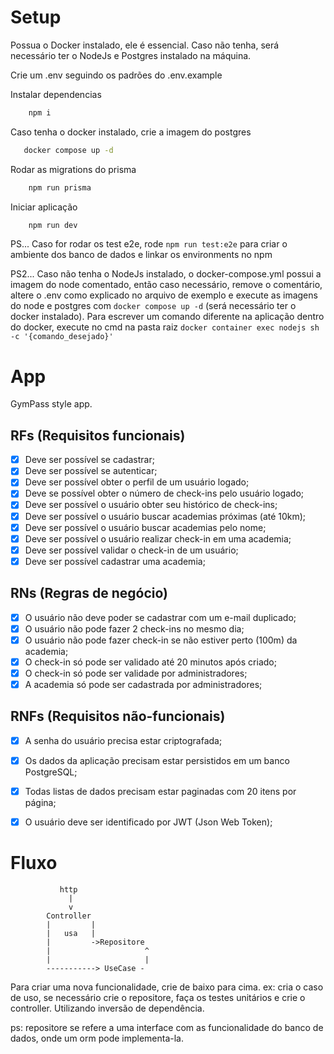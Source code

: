 # Setup

Possua o Docker instalado, ele é essencial. Caso não tenha, será necessário ter o NodeJs e Postgres instalado na máquina. 

Crie um .env seguindo os padrões do .env.example

Instalar dependencias
``` sh
    npm i
```
Caso tenha o docker instalado, crie a imagem do postgres
``` sh
   docker compose up -d 
```

Rodar as migrations do prisma
``` sh
    npm run prisma
```

Iniciar aplicação
``` sh
    npm run dev
```

PS... Caso for rodar os test e2e, rode ```npm run test:e2e``` para criar o ambiente dos banco de dados e linkar os environments no npm

PS2... Caso não tenha o NodeJs instalado, o docker-compose.yml possui a imagem do node comentado, então caso necessário, remove o comentário, altere o .env como explicado no arquivo de exemplo e execute as imagens do node e postgres com ```docker compose up -d``` (será necessário ter o docker instalado). Para escrever um comando diferente na aplicação dentro do docker, execute no cmd na pasta raiz 
    ```docker container exec nodejs sh -c '{comando_desejado}'```

# App

GymPass style app.

## RFs (Requisitos funcionais)

- [x] Deve ser possível se cadastrar;
- [x] Deve ser possível se autenticar;
- [x] Deve ser possível obter o perfil de um usuário logado;
- [x] Deve se possível obter o número de check-ins pelo usuário logado;
- [x] Deve ser possível o usuário obter seu histórico de check-ins;
- [x] Deve ser possível o usuário buscar academias próximas (até 10km);
- [x] Deve ser possível o usuário buscar academias pelo nome;
- [x] Deve ser possível o usuário realizar check-in em uma academia;
- [x] Deve ser possível validar o check-in de um usuário;
- [x] Deve ser possível cadastrar uma academia;

## RNs (Regras de negócio)

- [x] O usuário não deve poder se cadastrar com um e-mail duplicado;
- [x] O usuário não pode fazer 2 check-ins no mesmo dia;
- [x] O usuário não pode fazer check-in se não estiver perto (100m) da academia;
- [x] O check-in só pode ser validado até 20 minutos após criado;
- [x] O check-in só pode ser validade por administradores;
- [x] A academia só pode ser cadastrada por administradores;

## RNFs (Requisitos não-funcionais)

- [x] A senha do usuário precisa estar criptografada;
- [x] Os dados da aplicação precisam estar persistidos em um banco PostgreSQL;
- [x] Todas listas de dados precisam estar paginadas com 20 itens por página;
- [x] O usuário deve ser identificado por JWT (Json Web Token);



# Fluxo
               http
                 |
                 v
            Controller
            |         |
            |   usa   |
            |         ->Repositore          
            |                     ^
            |                     |
            -----------> UseCase -

Para criar uma nova funcionalidade, crie de baixo para cima.
ex: cria o caso de uso, se necessário crie o repositore, faça os testes unitários e crie o controller. Utilizando inversão de dependência.

ps: repositore se refere a uma interface com as funcionalidade do banco de dados, onde um orm pode implementa-la.
